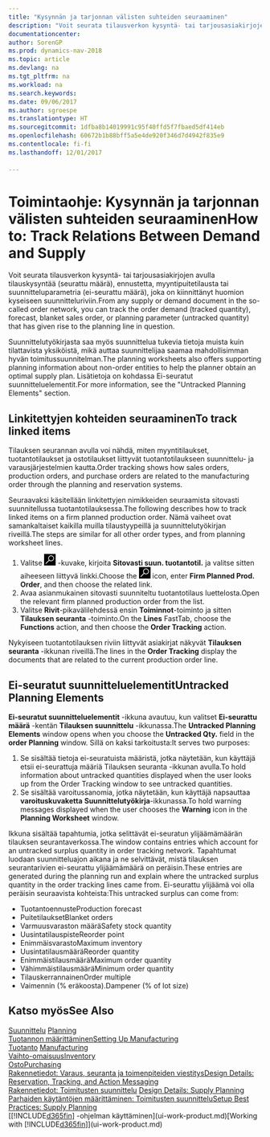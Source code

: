 ```yaml
---
title: "Kysynnän ja tarjonnan välisten suhteiden seuraaminen"
description: "Voit seurata tilausverkon kysyntä- tai tarjousasiakirjojen avulla tilauskysyntää (seurattu määrä), ennustetta, myyntipuitetilausta tai suunnitteluparametria (ei-seurattu määrä), joka on kiinnittänyt huomion kyseiseen suunnitteluriviin."
documentationcenter: 
author: SorenGP
ms.prod: dynamics-nav-2018
ms.topic: article
ms.devlang: na
ms.tgt_pltfrm: na
ms.workload: na
ms.search.keywords: 
ms.date: 09/06/2017
ms.author: sgroespe
ms.translationtype: HT
ms.sourcegitcommit: 1dfba8b14019991c95f40ffd5f7fbaed5df414eb
ms.openlocfilehash: 60672b1b88bff5a5e4de920f346d7d4942f835e9
ms.contentlocale: fi-fi
ms.lasthandoff: 12/01/2017

---
```

# <a name="how-to-track-relations-between-demand-and-supply"></a><span data-ttu-id="56596-103">Toimintaohje: Kysynnän ja tarjonnan välisten suhteiden seuraaminen</span><span class="sxs-lookup"><span data-stu-id="56596-103">How to: Track Relations Between Demand and Supply</span></span>
<span data-ttu-id="56596-104">Voit seurata tilausverkon kysyntä- tai tarjousasiakirjojen avulla tilauskysyntää (seurattu määrä), ennustetta, myyntipuitetilausta tai suunnitteluparametria (ei-seurattu määrä), joka on kiinnittänyt huomion kyseiseen suunnitteluriviin.</span><span class="sxs-lookup"><span data-stu-id="56596-104">From any supply or demand document in the so-called order network, you can track the order demand (tracked quantity), forecast, blanket sales order, or planning parameter (untracked quantity) that has given rise to the planning line in question.</span></span>

<span data-ttu-id="56596-105">Suunnittelutyökirjasta saa myös suunnittelua tukevia tietoja muista kuin tilattavista yksiköistä, mikä auttaa suunnittelijaa saamaa mahdollisimman hyvän toimitussuunnitelman.</span><span class="sxs-lookup"><span data-stu-id="56596-105">The planning worksheets also offers supporting planning information about non-order entities to help the planner obtain an optimal supply plan.</span></span> <span data-ttu-id="56596-106">Lisätietoja on kohdassa Ei-seuratut suunnitteluelementit.</span><span class="sxs-lookup"><span data-stu-id="56596-106">For more information, see the "Untracked Planning Elements" section.</span></span>

## <a name="to-track-linked-items"></a><span data-ttu-id="56596-107">Linkitettyjen kohteiden seuraaminen</span><span class="sxs-lookup"><span data-stu-id="56596-107">To track linked items</span></span>
<span data-ttu-id="56596-108">Tilauksen seurannan avulla voi nähdä, miten myyntitilaukset, tuotantotilaukset ja ostotilaukset liittyvät tuotantotilaukseen suunnittelu- ja varausjärjestelmien kautta.</span><span class="sxs-lookup"><span data-stu-id="56596-108">Order tracking shows how sales orders, production orders, and purchase orders are related to the manufacturing order through the planning and reservation systems.</span></span>

<span data-ttu-id="56596-109">Seuraavaksi käsitellään linkitettyjen nimikkeiden seuraamista sitovasti suunnitellussa tuotantotilauksessa.</span><span class="sxs-lookup"><span data-stu-id="56596-109">The following describes how to track linked items on a firm planned production order.</span></span> <span data-ttu-id="56596-110">Nämä vaiheet ovat samankaltaiset kaikilla muilla tilaustyypeillä ja suunnittelutyökirjan riveillä.</span><span class="sxs-lookup"><span data-stu-id="56596-110">The steps are similar for all other order types, and from planning worksheet lines.</span></span>

1. <span data-ttu-id="56596-111">Valitse ![Etsi sivu tai raportti](media/ui-search/search_small.png "Etsi sivu tai raportti -kuvake") -kuvake, kirjoita **Sitovasti suun. tuotantotil.** ja valitse sitten aiheeseen liittyvä linkki.</span><span class="sxs-lookup"><span data-stu-id="56596-111">Choose the ![Search for Page or Report](media/ui-search/search_small.png "Search for Page or Report icon") icon, enter **Firm Planned Prod. Order**, and then choose the related link.</span></span>
2. <span data-ttu-id="56596-112">Avaa asianmukainen sitovasti suunniteltu tuotantotilaus luettelosta.</span><span class="sxs-lookup"><span data-stu-id="56596-112">Open the relevant firm planned production order from the list.</span></span>
3. <span data-ttu-id="56596-113">Valitse **Rivit**-pikavälilehdessä ensin **Toiminnot**-toiminto ja sitten **Tilauksen seuranta** -toiminto.</span><span class="sxs-lookup"><span data-stu-id="56596-113">On the **Lines** FastTab, choose the **Functions** action, and then choose the **Order Tracking** action.</span></span>

<span data-ttu-id="56596-114">Nykyiseen tuotantotilauksen riviin liittyvät asiakirjat näkyvät **Tilauksen seuranta** -ikkunan riveillä.</span><span class="sxs-lookup"><span data-stu-id="56596-114">The lines in the **Order Tracking** display the documents that are related to the current production order line.</span></span>

## <a name="untracked-planning-elements"></a><span data-ttu-id="56596-115">Ei-seuratut suunnitteluelementit</span><span class="sxs-lookup"><span data-stu-id="56596-115">Untracked Planning Elements</span></span>
<span data-ttu-id="56596-116">**Ei-seuratut suunnitteluelementit** -ikkuna avautuu, kun valitset **Ei-seurattu määrä** -kentän **Tilauksen suunnittelu** -ikkunassa.</span><span class="sxs-lookup"><span data-stu-id="56596-116">The **Untracked Planning Elements** window opens when you choose the **Untracked Qty.** field in the **order Planning** window.</span></span> <span data-ttu-id="56596-117">Sillä on kaksi tarkoitusta:</span><span class="sxs-lookup"><span data-stu-id="56596-117">It serves two purposes:</span></span>

1. <span data-ttu-id="56596-118">Se sisältää tietoja ei-seuratuista määristä, jotka näytetään, kun käyttäjä etsii ei-seurattuja määriä Tilauksen seuranta -ikkunan avulla.</span><span class="sxs-lookup"><span data-stu-id="56596-118">To hold information about untracked quantities displayed when the user looks up from the Order Tracking window to see untracked quantities.</span></span>
2. <span data-ttu-id="56596-119">Se sisältää varoitussanomia, jotka näytetään, kun käyttäjä napsauttaa **varoituskuvaketta** **Suunnittelutyökirja**-ikkunassa.</span><span class="sxs-lookup"><span data-stu-id="56596-119">To hold warning messages displayed when the user chooses the **Warning** icon in the **Planning Worksheet** window.</span></span>

<span data-ttu-id="56596-120">Ikkuna sisältää tapahtumia, jotka selittävät ei-seuratun ylijäämämäärän tilauksen seurantaverkossa.</span><span class="sxs-lookup"><span data-stu-id="56596-120">The window contains entries which account for an untracked surplus quantity in order tracking network.</span></span> <span data-ttu-id="56596-121">Tapahtumat luodaan suunnitteluajon aikana ja ne selvittävät, mistä tilauksen seurantarivien ei-seurattu ylijäämämäärä on peräisin.</span><span class="sxs-lookup"><span data-stu-id="56596-121">These entries are generated during the planning run and explain where the untracked surplus quantity in the order tracking lines came from.</span></span> <span data-ttu-id="56596-122">Ei-seurattu ylijäämä voi olla peräisin seuraavista kohteista:</span><span class="sxs-lookup"><span data-stu-id="56596-122">This untracked surplus can come from:</span></span>

- <span data-ttu-id="56596-123">Tuotantoennuste</span><span class="sxs-lookup"><span data-stu-id="56596-123">Production forecast</span></span>
- <span data-ttu-id="56596-124">Puitetilaukset</span><span class="sxs-lookup"><span data-stu-id="56596-124">Blanket orders</span></span>
- <span data-ttu-id="56596-125">Varmuusvaraston määrä</span><span class="sxs-lookup"><span data-stu-id="56596-125">Safety stock quantity</span></span>
- <span data-ttu-id="56596-126">Uusintatilauspiste</span><span class="sxs-lookup"><span data-stu-id="56596-126">Reorder point</span></span>
- <span data-ttu-id="56596-127">Enimmäisvarasto</span><span class="sxs-lookup"><span data-stu-id="56596-127">Maximum inventory</span></span>
- <span data-ttu-id="56596-128">Uusintatilausmäärä</span><span class="sxs-lookup"><span data-stu-id="56596-128">Reorder quantity</span></span>
- <span data-ttu-id="56596-129">Enimmäistilausmäärä</span><span class="sxs-lookup"><span data-stu-id="56596-129">Maximum order quantity</span></span>
- <span data-ttu-id="56596-130">Vähimmäistilausmäärä</span><span class="sxs-lookup"><span data-stu-id="56596-130">Minimum order quantity</span></span>
- <span data-ttu-id="56596-131">Tilauskerrannainen</span><span class="sxs-lookup"><span data-stu-id="56596-131">Order multiple</span></span>
- <span data-ttu-id="56596-132">Vaimennin (% eräkoosta).</span><span class="sxs-lookup"><span data-stu-id="56596-132">Dampener (% of lot size)</span></span>

## <a name="see-also"></a><span data-ttu-id="56596-133">Katso myös</span><span class="sxs-lookup"><span data-stu-id="56596-133">See Also</span></span>  
<span data-ttu-id="56596-134">[Suunnittelu](production-planning.md) </span><span class="sxs-lookup"><span data-stu-id="56596-134">[Planning](production-planning.md) </span></span>  
[<span data-ttu-id="56596-135">Tuotannon määrittäminen</span><span class="sxs-lookup"><span data-stu-id="56596-135">Setting Up Manufacturing</span></span>](production-configure-production-processes.md)  
<span data-ttu-id="56596-136">[Tuotanto](production-manage-manufacturing.md)  </span><span class="sxs-lookup"><span data-stu-id="56596-136">[Manufacturing](production-manage-manufacturing.md)  </span></span>  
[<span data-ttu-id="56596-137">Vaihto-omaisuus</span><span class="sxs-lookup"><span data-stu-id="56596-137">Inventory</span></span>](inventory-manage-inventory.md)  
[<span data-ttu-id="56596-138">Osto</span><span class="sxs-lookup"><span data-stu-id="56596-138">Purchasing</span></span>](purchasing-manage-purchasing.md)  
[<span data-ttu-id="56596-139">Rakennetiedot: Varaus, seuranta ja toimenpiteiden viestitys</span><span class="sxs-lookup"><span data-stu-id="56596-139">Design Details: Reservation, Tracking, and Action Messaging</span></span>](design-details-reservation-order-tracking-and-action-messaging.md)  
<span data-ttu-id="56596-140">[Rakennetiedot: Toimitusten suunnittelu](design-details-supply-planning.md) </span><span class="sxs-lookup"><span data-stu-id="56596-140">[Design Details: Supply Planning](design-details-supply-planning.md) </span></span>  
[<span data-ttu-id="56596-141">Parhaiden käytäntöjen määrittäminen: Toimitusten suunnittelu</span><span class="sxs-lookup"><span data-stu-id="56596-141">Setup Best Practices: Supply Planning</span></span>](setup-best-practices-supply-planning.md)  
<span data-ttu-id="56596-142">[[!INCLUDE[d365fin](includes/d365fin_md.md)] -ohjelman käyttäminen](ui-work-product.md)</span><span class="sxs-lookup"><span data-stu-id="56596-142">[Working with [!INCLUDE[d365fin](includes/d365fin_md.md)]](ui-work-product.md)</span></span>

